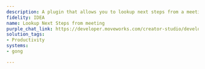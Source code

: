 ```yaml
---
description: A plugin that allows you to lookup next steps from a meeting.
fidelity: IDEA
name: Lookup Next Steps from meeting
purple_chat_link: https://developer.moveworks.com/creator-studio/developer-tools/purple-chat?conversation=%7B%22startTimestamp%22%3A%2211%3A43%2BAM%22%2C%22messages%22%3A%5B%7B%22parts%22%3A%5B%7B%22richText%22%3A%22I+want+nextsteps+of+my+meetings+last+week.%22%7D%5D%2C%22role%22%3A%22user%22%7D%2C%7B%22parts%22%3A%5B%7B%22richText%22%3A%22Hello%21+Here+are+your+upcoming+meetings%3A%22%7D%2C%7B%22richText%22%3A%22%3Col%3E%5Cn++%3Cli%3ETeam+Sync+-+%5BOct+25%2C+2023%2C+10%3A00+AM%5D%3C%2Fli%3E%5Cn++%3Cli%3EClient+Update+-+%5BOct+24%2C+2023%2C+2%3A00+PM%5D%3C%2Fli%3E%5Cn++%3Cli%3EProject+Kickoff+-+%5BOct+23%2C+2023%2C+3%3A00+PM%5D%3C%2Fli%3E%5Cn%3C%2Fol%3E%5CnPlease+type+the+number+of+the+meeting+you%27d+like+to+see+the+next+steps+for.%22%7D%5D%2C%22role%22%3A%22assistant%22%7D%2C%7B%22parts%22%3A%5B%7B%22richText%22%3A%22%3Ccode%3E1%3C%2Fcode%3E%22%7D%5D%2C%22role%22%3A%22user%22%7D%2C%7B%22parts%22%3A%5B%7B%22richText%22%3A%22You+selected%3A+%3Cb%3ETeam+Sync%3C%2Fb%3E+-+%5BOct+25%2C+2023%2C+10%3A00+AM%5D+Is+this+correct%3F+%28yes%2Fno%29%22%7D%5D%2C%22role%22%3A%22assistant%22%7D%2C%7B%22parts%22%3A%5B%7B%22richText%22%3A%22%3Ccode%3Eyes%3C%2Fcode%3E%22%7D%5D%2C%22role%22%3A%22user%22%7D%2C%7B%22parts%22%3A%5B%7B%22richText%22%3A%22Great%21+Here+are+the+next+steps+for+%3Cb%3ETeam+Sync%3C%2Fb%3E%3A%22%7D%2C%7B%22richText%22%3A%22%3Col%3E%5Cn++%3Cli%3E%3Ca+href%3D%5C%22mailto%3Ajohn%40example.com%5C%22%3E%3Cu%3E%3Cb%3EJohn%3C%2Fb%3E%3C%2Fu%3E%3C%2Fa%3E+will+finalize+the+budget+proposal+by+Oct+28%2C+2023.%3C%2Fli%3E%5Cn++%3Cli%3E%3Ca+href%3D%5C%22mailto%3Asara%40example.com%5C%22%3E%3Cu%3E%3Cb%3ESara%3C%2Fb%3E%3C%2Fu%3E%3C%2Fa%3E+will+prepare+the+draft+presentation+by+Oct+29%2C+2023.%3C%2Fli%3E%5Cn++%3Cli%3E%3Ca+href%3D%5C%22mailto%3Aamanda%40example.com%5C%22%3E%3Cu%3E%3Cb%3EAmanda%3C%2Fb%3E%3C%2Fu%3E%3C%2Fa%3E+will+schedule+the+follow-up+meeting+by+Oct+30%2C+2023.%3C%2Fli%3E%5Cn%3C%2Fol%3E%22%7D%5D%2C%22role%22%3A%22assistant%22%7D%5D%7D
solution_tags:
- Productivity
systems:
- gong

---
```

